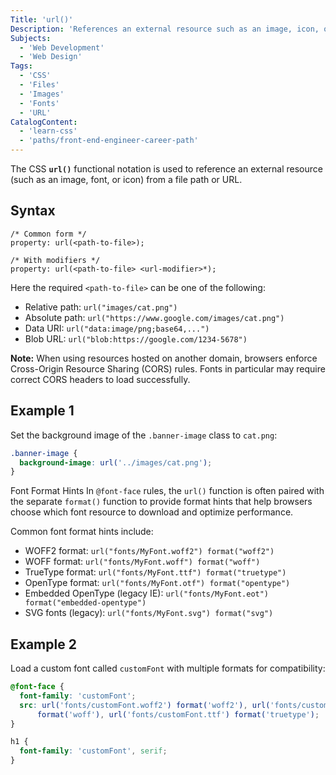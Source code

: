 ```yaml
---
Title: 'url()'
Description: 'References an external resource such as an image, icon, or other asset provided by the file path or URL.'
Subjects:
  - 'Web Development'
  - 'Web Design'
Tags:
  - 'CSS'
  - 'Files'
  - 'Images'
  - 'Fonts'
  - 'URL'
CatalogContent:
  - 'learn-css'
  - 'paths/front-end-engineer-career-path'
---
```


The CSS **`url()`** functional notation is used to reference an external resource (such as an image, font, or icon) from a file path or URL.

## Syntax

```pseudo
/* Common form */
property: url(<path-to-file>);

/* With modifiers */
property: url(<path-to-file> <url-modifier>*);
```

Here the required `<path-to-file>` can be one of the following:

- Relative path: `url("images/cat.png")`
- Absolute path: `url("https://www.google.com/images/cat.png")`
- Data URI: `url("data:image/png;base64,...")`
- Blob URL: `url("blob:https://google.com/1234-5678")`

**Note:** When using resources hosted on another domain, browsers enforce Cross-Origin Resource Sharing (CORS) rules. Fonts in particular may require correct CORS headers to load successfully.

## Example 1

Set the background image of the `.banner-image` class to `cat.png`:

```css
.banner-image {
  background-image: url('../images/cat.png');
}
```

Font Format Hints
In `@font-face` rules, the `url()` function is often paired with the separate `format()` function to provide format hints that help browsers choose which font resource to download and optimize performance.

Common font format hints include:

- WOFF2 format: `url("fonts/MyFont.woff2") format("woff2")`
- WOFF format: `url("fonts/MyFont.woff") format("woff")`
- TrueType format: `url("fonts/MyFont.ttf") format("truetype")`
- OpenType format: `url("fonts/MyFont.otf") format("opentype")`
- Embedded OpenType (legacy IE): `url("fonts/MyFont.eot") format("embedded-opentype")`
- SVG fonts (legacy): `url("fonts/MyFont.svg") format("svg")`

## Example 2

Load a custom font called `customFont` with multiple formats for compatibility:

```css
@font-face {
  font-family: 'customFont';
  src: url('fonts/customFont.woff2') format('woff2'), url('fonts/customFont.woff')
      format('woff'), url('fonts/customFont.ttf') format('truetype');
}

h1 {
  font-family: 'customFont', serif;
}
```
